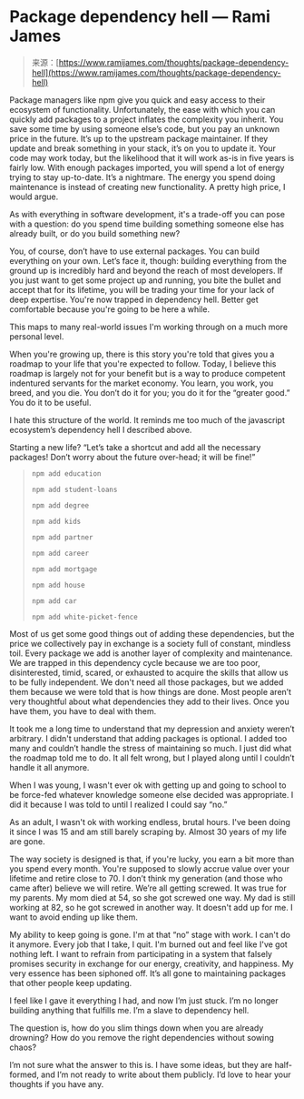 <!--yml
category: 未分类
date: 2024-05-29 13:23:05
-->

# Package dependency hell — Rami James

> 来源：[https://www.ramijames.com/thoughts/package-dependency-hell](https://www.ramijames.com/thoughts/package-dependency-hell)

Package managers like npm give you quick and easy access to their ecosystem of functionality. Unfortunately, the ease with which you can quickly add packages to a project inflates the complexity you inherit. You save some time by using someone else’s code, but you pay an unknown price in the future. It’s up to the upstream package maintainer. If they update and break something in your stack, it’s on you to update it. Your code may work today, but the likelihood that it will work as-is in five years is fairly low. With enough packages imported, you will spend a lot of energy trying to stay up-to-date. It’s a nightmare. The energy you spend doing maintenance is instead of creating new functionality. A pretty high price, I would argue.

As with everything in software development, it's a trade-off you can pose with a question: do you spend time building something someone else has already built, or do you build something new? 

You, of course, don’t have to use external packages. You can build everything on your own. Let’s face it, though: building everything from the ground up is incredibly hard and beyond the reach of most developers. If you just want to get some project up and running, you bite the bullet and accept that for its lifetime, you will be trading your time for your lack of deep expertise. You're now trapped in dependency hell. Better get comfortable because you're going to be here a while.

This maps to many real-world issues I'm working through on a much more personal level.

When you're growing up, there is this story you're told that gives you a roadmap to your life that you're expected to follow. Today, I believe this roadmap is largely not for your benefit but is a way to produce competent indentured servants for the market economy. You learn, you work, you breed, and you die. You don’t do it for you; you do it for the “greater good.” You do it to be useful.

I hate this structure of the world. It reminds me too much of the javascript ecosystem’s dependency hell I described above. 

Starting a new life? “Let’s take a shortcut and add all the necessary packages! Don’t worry about the future over-head; it will be fine!”

> ```
> npm add education 
> ```
> 
> ```
> npm add student-loans
> ```
> 
> ```
> npm add degree
> ```
> 
> ```
> npm add kids
> ```
> 
> ```
> npm add partner
> ```
> 
> ```
> npm add career
> ```
> 
> ```
> npm add mortgage
> ```
> 
> ```
> npm add house
> ```
> 
> ```
> npm add car
> ```
> 
> ```
> npm add white-picket-fence
> ```

Most of us get some good things out of adding these dependencies, but the price we collectively pay in exchange is a society full of constant, mindless toil. Every package we add is another layer of complexity and maintenance. We are trapped in this dependency cycle because we are too poor, disinterested, timid, scared, or exhausted to acquire the skills that allow us to be fully independent. We don't need all those packages, but we added them because we were told that is how things are done. Most people aren’t very thoughtful about what dependencies they add to their lives. Once you have them, you have to deal with them. 

It took me a long time to understand that my depression and anxiety weren’t arbitrary. I didn't understand that adding packages is optional. I added too many and couldn’t handle the stress of maintaining so much. I just did what the roadmap told me to do. It all felt wrong, but I played along until I couldn’t handle it all anymore.

When I was young, I wasn't ever ok with getting up and going to school to be force-fed whatever knowledge someone else decided was appropriate. I did it because I was told to until I realized I could say “no.”

As an adult, I wasn't ok with working endless, brutal hours. I've been doing it since I was 15 and am still barely scraping by. Almost 30 years of my life are gone. 

The way society is designed is that, if you're lucky, you earn a bit more than you spend every month. You're supposed to slowly accrue value over your lifetime and retire close to 70\. I don’t think my generation (and those who came after) believe we will retire. We’re all getting screwed. It was true for my parents. My mom died at 54, so she got screwed one way. My dad is still working at 82, so he got screwed in another way. It doesn't add up for me. I want to avoid ending up like them. 

My ability to keep going is gone. I'm at that “no” stage with work. I can't do it anymore. Every job that I take, I quit. I'm burned out and feel like I've got nothing left. I want to refrain from participating in a system that falsely promises security in exchange for our energy, creativity, and happiness. My very essence has been siphoned off. It’s all gone to maintaining packages that other people keep updating.

I feel like I gave it everything I had, and now I’m just stuck. I’m no longer building anything that fulfills me. I’m a slave to dependency hell. 

The question is, how do you slim things down when you are already drowning? How do you remove the right dependencies without sowing chaos?

I’m not sure what the answer to this is. I have some ideas, but they are half-formed, and I’m not ready to write about them publicly. I’d love to hear your thoughts if you have any.